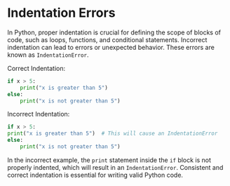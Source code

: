 # Indentation Errors

In Python, proper indentation is crucial for defining the scope of blocks of code, such as loops, functions, and conditional statements. Incorrect indentation can lead to errors or unexpected behavior. These errors are known as `IndentationError`.

Correct Indentation:

```python
if x > 5:
    print("x is greater than 5")
else:
    print("x is not greater than 5")
```

Incorrect Indentation:

```python
if x > 5:
print("x is greater than 5")  # This will cause an IndentationError
else:
    print("x is not greater than 5")
```

In the incorrect example, the `print` statement inside the `if` block is not properly indented, which will result in an `IndentationError`. Consistent and correct indentation is essential for writing valid Python code.